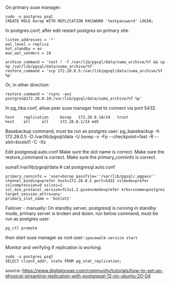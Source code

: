 
On primary suse manager:
```
sudo -u postgres psql
CREATE ROLE borep WITH REPLICATION PASSWORD 'testpassword' LOGIN;
```

In postgres.conf, after edit restart postgres on primary site.
```
listen_addresses = '*'
wal_level = replica
hot_standby = on
max_wal_senders = 10

archive_command = 'test ! -f /var/lib/pgsql/data/suma_archive/%f && cp %p /var/lib/pgsql/data/suma_archive/%f'
restore_command = 'scp 172.28.0.5:/var/lib/pgsql/data/suma_archive/%f %p'
```

Or, in other direction:
```
restore_command = 'rsync -avz postgres@172.28.0.10:/var/lib/pgsql/data/suma_archive/%f %p'
```

In pg_hba.conf, allow peer suse manager host to connect via port 5432.
```
host    replication     borep   172.28.0.10/24   trust
host    all     all     172.28.0.1/24 md5
```

Basebackup command, must be run as postgres user:
pg_basebackup -h 172.28.0.5 -D /var/lib/pgsql/data -U borep -v -Fp --checkpoint=fast -R --slot=boslot1 -C -Xs

Edit postgresql.auto.conf
Make sure the slot name is correct. 
Make sure the restore_command is correct.
Make sure the primary_conninfo is correct.

suma1:/var/lib/pgsql/data # cat postgresql.auto.conf
```
primary_conninfo = 'user=borep passfile=''/var/lib/pgsql/.pgpass'' channel_binding=prefer host=172.28.0.5 port=5432 sslmode=prefer sslcompression=0 sslsni=1
ssl_min_protocol_version=TLSv1.2 gssencmode=prefer krbsrvname=postgres target_session_attrs=any'
primary_slot_name = 'boslot1'

```

Failover - manually:
On standby server, postgresql is running in standby mode, primary server is broken and down.
run below command, must be run as postgres user:

```pg_ctl promote```

then start suse manager as root user:
```spacewalk-service start```


Monitor and verifying if replication is working:
```
sudo -u postgres psql
SELECT client_addr, state FROM pg_stat_replication;
```

source: https://www.digitalocean.com/community/tutorials/how-to-set-up-physical-streaming-replication-with-postgresql-12-on-ubuntu-20-04
